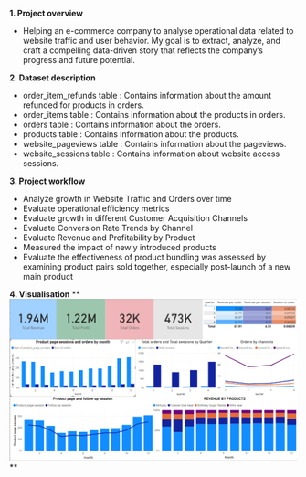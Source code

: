 **1. Project overview**
- Helping an e-commerce company to analyse operational data related to website traffic and user behavior. My goal is to extract, analyze, and craft a compelling data-driven story that reflects the company’s progress and future potential.

**2. Dataset description**
- order_item_refunds table : Contains information about the amount refunded for products in orders.
- order_items table        : Contains information about the products in orders.
- orders table             : Contains information about the orders.
- products table           : Contains information about the products.
- website_pageviews table  : Contains information about the pageviews.
- website_sessions table   : Contains information about website access sessions.

**3. Project workflow**
 - Analyze growth in Website Traffic and Orders over time
 - Evaluate operational efficiency metrics
 - Evaluate growth in different Customer Acquisition Channels
 - Evaluate Conversion Rate Trends by Channel
 - Evaluate Revenue and Profitability by Product
 - Measured the impact of newly introduced products
 - Evaluate the effectiveness of product bundling was assessed by examining product pairs sold together, especially post-launch of a new main product

**4. Visualisation**
**![Dashboard](E-commerce/images/Dashboard.png)
**


